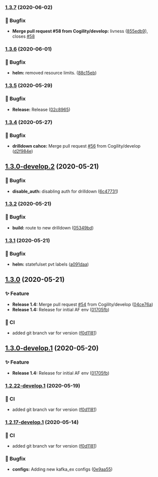 ### [1.3.7](https://github.com/Cogility/cogynt-workstation-ingest/compare/v1.3.6...v1.3.7) (2020-06-02)


### :bug: Bugfix

* **Merge pull request #58 from Cogility/develop:** livness ([855edb9](https://github.com/Cogility/cogynt-workstation-ingest/commit/855edb9739e584e17d747e6ce4432606d660969e)), closes [#58](https://github.com/Cogility/cogynt-workstation-ingest/issues/58)

### [1.3.6](https://github.com/Cogility/cogynt-workstation-ingest/compare/v1.3.5...v1.3.6) (2020-06-01)


### :bug: Bugfix

* **helm:** removed resource limits. ([88c15eb](https://github.com/Cogility/cogynt-workstation-ingest/commit/88c15eb2423bf5c2160779291d2cc3abffadd161))

### [1.3.5](https://github.com/Cogility/cogynt-workstation-ingest/compare/v1.3.4...v1.3.5) (2020-05-29)


### :bug: Bugfix

* **Release:** Release ([02c8965](https://github.com/Cogility/cogynt-workstation-ingest/commit/02c8965e61eed27b60ee483263d5a21cc938ca3b))

### [1.3.4](https://github.com/Cogility/cogynt-workstation-ingest/compare/v1.3.3...v1.3.4) (2020-05-27)


### :bug: Bugfix

* **drilldown cahce:** Merge pull request [#56](https://github.com/Cogility/cogynt-workstation-ingest/issues/56) from Cogility/develop ([d2f984e](https://github.com/Cogility/cogynt-workstation-ingest/commit/d2f984ed772e92b378b95fe6801ebc808c93b1fc))

## [1.3.0-develop.2](https://github.com/Cogility/cogynt-workstation-ingest/compare/v1.3.0-develop.1...v1.3.0-develop.2) (2020-05-21)


### :bug: Bugfix

* **disable_auth:** disabling auth for drilldown ([6c47731](https://github.com/Cogility/cogynt-workstation-ingest/commit/6c47731f4659dc9608e3ea6178f2749095e6fc39))

### [1.3.2](https://github.com/Cogility/cogynt-workstation-ingest/compare/v1.3.1...v1.3.2) (2020-05-21)


### :bug: Bugfix

* **build:** route to new drilldown ([05349bd](https://github.com/Cogility/cogynt-workstation-ingest/commit/05349bd3104a9225ee6d74c6796fea16116ad239))

### [1.3.1](https://github.com/Cogility/cogynt-workstation-ingest/compare/v1.3.0...v1.3.1) (2020-05-21)


### :bug: Bugfix

* **helm:** statefulset pvt labels ([a091daa](https://github.com/Cogility/cogynt-workstation-ingest/commit/a091daa09ad7ce2408e3e6dfa8965d7f805a28eb))

## [1.3.0](https://github.com/Cogility/cogynt-workstation-ingest/compare/v1.2.22...v1.3.0) (2020-05-21)


### :sparkles: Feature

* **Release 1.4:** Merge pull request [#54](https://github.com/Cogility/cogynt-workstation-ingest/issues/54) from Cogility/develop ([04ce76a](https://github.com/Cogility/cogynt-workstation-ingest/commit/04ce76a26103166087f517312c53dc33ce089bf1))
* **Release 1.4:** Release for initial AF env ([01705fb](https://github.com/Cogility/cogynt-workstation-ingest/commit/01705fba1331857a76dfb5731715c1ed5cd6ec3f))


### :repeat: CI

* added git branch var for version ([f0d1181](https://github.com/Cogility/cogynt-workstation-ingest/commit/f0d1181c661de8a5af11d093ee94cdad355132cf))

## [1.3.0-develop.1](https://github.com/Cogility/cogynt-workstation-ingest/compare/v1.2.22-develop.1...v1.3.0-develop.1) (2020-05-20)


### :sparkles: Feature

* **Release 1.4:** Release for initial AF env ([01705fb](https://github.com/Cogility/cogynt-workstation-ingest/commit/01705fba1331857a76dfb5731715c1ed5cd6ec3f))

### [1.2.22-develop.1](https://github.com/Cogility/cogynt-workstation-ingest/compare/v1.2.21...v1.2.22-develop.1) (2020-05-19)


### :repeat: CI

* added git branch var for version ([f0d1181](https://github.com/Cogility/cogynt-workstation-ingest/commit/f0d1181c661de8a5af11d093ee94cdad355132cf))

### [1.2.17-develop.1](https://github.com/Cogility/cogynt-workstation-ingest/compare/v1.2.16...v1.2.17-develop.1) (2020-05-14)


### :repeat: CI

* added git branch var for version ([f0d1181](https://github.com/Cogility/cogynt-workstation-ingest/commit/f0d1181c661de8a5af11d093ee94cdad355132cf))

### :bug: Bugfix

* **configs:** Adding new kafka_ex configs ([0e9aa55](https://github.com/Cogility/cogynt-workstation-ingest/commit/0e9aa55f6cd7d7a49d232a93c8f8666252a8f10c))
